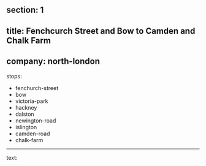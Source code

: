 section: 1
----
title: Fenchcurch Street and Bow to Camden and Chalk Farm
----
company: north-london
----
stops:
- fenchurch-street
- bow
- victoria-park
- hackney
- dalston
- newington-road
- islington
- camden-road
- chalk-farm
----
text: &#32;
